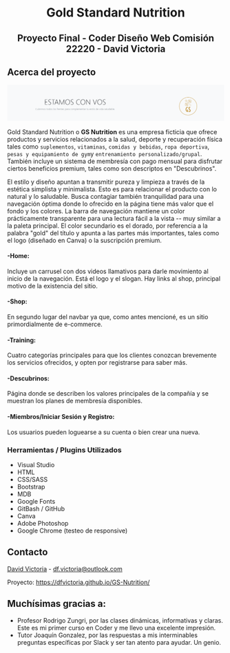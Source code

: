 <h1 align="center">Gold Standard Nutrition</h1>

<h2 align="center"> Proyecto Final - Coder Diseño Web Comisión 22220 - David Victoria </h2>

<!-- SOBRE -->
## Acerca del proyecto

![ScreenShot](Multimedia/readme.PNG)

<!-- DESCRIPCION -->
Gold Standard Nutrition o **GS Nutrition** es una empresa ficticia que ofrece productos y servicios relacionados a la salud, deporte y recuperación física tales como `suplementos`, `vitaminas`, `comidas y bebidas`, `ropa deportiva`, `pesas y equipamiento de gym`y `entrenamiento personalizado/grupal`.
También incluye un sistema de membresía con pago mensual para disfrutar ciertos beneficios premium, tales como son descriptos en "Descubrinos".

El estilo y diseño apuntan a transmitir pureza y limpieza a través de la estética simplista y minimalista. Esto es para relacionar el producto con lo natural y lo saludable. Busca contagiar también tranquilidad para una navegación óptima donde lo ofrecido en la página tiene más valor que el fondo y los colores.
La barra de navegación mantiene un color prácticamente transparente para una lectura fácil a la vista -- muy similar a la paleta principal. El color secundario es el dorado, por referencia a la palabra "gold" del título y apunta a las partes más importantes, tales como el logo (diseñado en Canva) o la suscripción premium.

<!-- PAGINAS -->

#### -Home: 
Incluye un carrusel con dos videos llamativos para darle movimiento al inicio de la navegación. Está el logo y el slogan. Hay links al shop, principal motivo de la existencia del sitio.

#### -Shop: 
En segundo lugar del navbar ya que, como antes mencioné, es un sitio primordialmente de e-commerce.

#### -Training: 
Cuatro categorías principales para que los clientes conozcan brevemente los servicios ofrecidos, y opten por registrarse para saber más.

#### -Descubrinos: 
Página donde se describen los valores principales de la compañía y se muestran los planes de membresía disponibles.

#### -Miembros/Iniciar Sesión y Registro: 
Los usuarios pueden loguearse a su cuenta o bien crear una nueva.

<!-- Herramientas -->

### Herramientas / Plugins Utilizados

* Visual Studio
* HTML
* CSS/SASS
* Bootstrap
* MDB
* Google Fonts
* GitBash / GitHub
* Canva
* Adobe Photoshop
* Google Chrome (testeo de responsive)


<!-- CONTACTO -->
## Contacto

[David Victoria](https://twitter.com/FlorealV) - df.victoria@outlook.com

Proyecto: https://dfvictoria.github.io/GS-Nutrition/

<!-- AGRADECIMIENTOS -->
## Muchísimas gracias a:

* Profesor Rodrigo Zungri, por las clases dinámicas, informativas y claras. Este es mi primer curso en Coder y me llevo una excelente impresión.
* Tutor Joaquín Gonzalez, por las respuestas a mis interminables preguntas específicas por Slack y ser tan atento para ayudar. Un genio.
